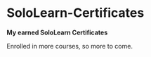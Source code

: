 # SoloLearn-Certificates
**My earned SoloLearn Certificates**

Enrolled in more courses, so more to come.
